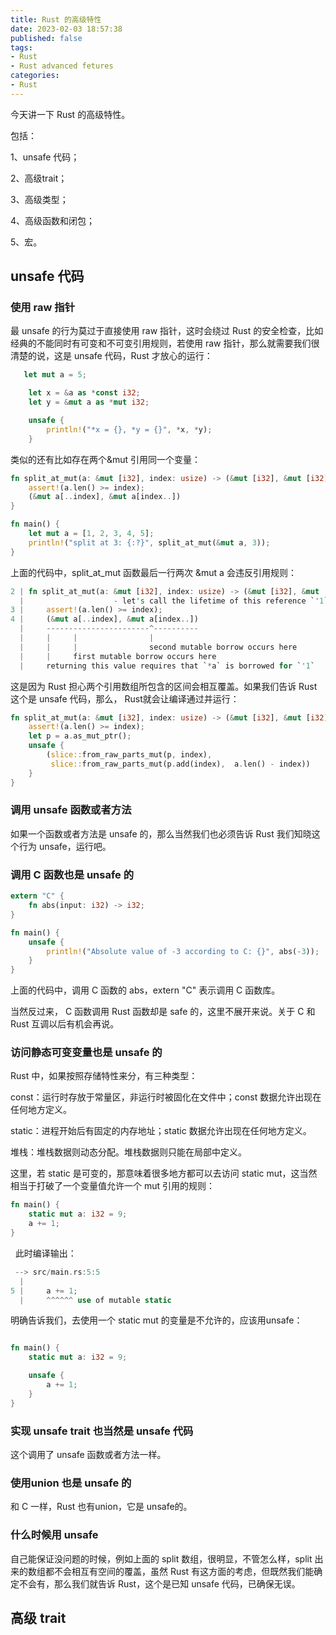 ```yaml
---
title: Rust 的高级特性
date: 2023-02-03 18:57:38
published: false
tags:
- Rust
- Rust advanced fetures
categories:
- Rust
---
```


今天讲一下 Rust 的高级特性。

包括：

1、unsafe 代码；

2、高级trait；

3、高级类型；

4、高级函数和闭包；

5、宏。

<!--more-->

## unsafe 代码

### 使用 raw 指针

最 unsafe 的行为莫过于直接使用 raw 指针，这时会绕过 Rust 的安全检查，比如经典的不能同时有可变和不可变引用规则，若使用 raw 指针，那么就需要我们很清楚的说，这是 unsafe 代码，Rust 才放心的运行：

```rust
   let mut a = 5;

    let x = &a as *const i32;
    let y = &mut a as *mut i32;

    unsafe {
        println!("*x = {}, *y = {}", *x, *y);
    }
```

类似的还有比如存在两个&mut 引用同一个变量：

```rust
fn split_at_mut(a: &mut [i32], index: usize) -> (&mut [i32], &mut [i32]) {
    assert!(a.len() >= index);
    (&mut a[..index], &mut a[index..])
}

fn main() {
    let mut a = [1, 2, 3, 4, 5];
    println!("split at 3: {:?}", split_at_mut(&mut a, 3));
}
```

上面的代码中，split_at_mut 函数最后一行两次 &mut a 会违反引用规则：

```rust
2 | fn split_at_mut(a: &mut [i32], index: usize) -> (&mut [i32], &mut [i32]) {
  |                    - let's call the lifetime of this reference `'1`
3 |     assert!(a.len() >= index);
4 |     (&mut a[..index], &mut a[index..])
  |     -----------------------^----------
  |     |     |                |
  |     |     |                second mutable borrow occurs here
  |     |     first mutable borrow occurs here
  |     returning this value requires that `*a` is borrowed for `'1`
```

这是因为 Rust 担心两个引用数组所包含的区间会相互覆盖。如果我们告诉 Rust 这个是 unsafe 代码，那么， Rust就会让编译通过并运行：

```rust
fn split_at_mut(a: &mut [i32], index: usize) -> (&mut [i32], &mut [i32]) {
    assert!(a.len() >= index);
    let p = a.as_mut_ptr();
    unsafe {
        (slice::from_raw_parts_mut(p, index),
         slice::from_raw_parts_mut(p.add(index),  a.len() - index))
    }
}
```



### 调用 unsafe 函数或者方法

如果一个函数或者方法是 unsafe 的，那么当然我们也必须告诉 Rust 我们知晓这个行为 unsafe，运行吧。



### 调用 C 函数也是 unsafe 的

```rust
extern "C" {
    fn abs(input: i32) -> i32;
}

fn main() {
    unsafe {
        println!("Absolute value of -3 according to C: {}", abs(-3));
    }
}
```

上面的代码中，调用 C 函数的 abs，extern "C" 表示调用 C 函数库。

当然反过来， C 函数调用 Rust 函数却是 safe 的，这里不展开来说。关于 C 和 Rust 互调以后有机会再说。



### 访问静态可变变量也是 unsafe 的

Rust 中，如果按照存储特性来分，有三种类型：

const：运行时存放于常量区，非运行时被固化在文件中；const 数据允许出现在任何地方定义。

static：进程开始后有固定的内存地址；static 数据允许出现在任何地方定义。

堆栈：堆栈数据则动态分配。堆栈数据则只能在局部中定义。

这里，若 static 是可变的，那意味着很多地方都可以去访问 static mut，这当然相当于打破了一个变量值允许一个 mut 引用的规则：

```rust
fn main() {
    static mut a: i32 = 9;
    a += 1;
}
```

  此时编译输出：

```rust
 --> src/main.rs:5:5
  |
5 |     a += 1;
  |     ^^^^^^ use of mutable static
```

明确告诉我们，去使用一个 static mut 的变量是不允许的，应该用unsafe：

```rust

fn main() {
    static mut a: i32 = 9;

    unsafe {
        a += 1;
    }
}
```



### 实现 unsafe trait 也当然是 unsafe 代码

 这个调用了 unsafe 函数或者方法一样。



### 使用union 也是 unsafe 的

和 C 一样，Rust 也有union，它是 unsafe的。



### 什么时候用 unsafe

自己能保证没问题的时候，例如上面的 split 数组，很明显，不管怎么样，split 出来的数组都不会相互有空间的覆盖，虽然 Rust 有这方面的考虑，但既然我们能确定不会有，那么我们就告诉 Rust，这个是已知 unsafe 代码，已确保无误。



## 高级 trait
